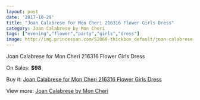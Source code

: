 ```yaml
---
layout: post
date: '2017-10-29'
title: "Joan Calabrese for Mon Cheri 216316 Flower Girls Dress"
category: Joan Calabrese by Mon Cheri
tags: ["evening","flower","party","girls","dress"]
image: http://img.princessan.com/52069-thickbox_default/joan-calabrese-for-mon-cheri-216316-flower-girls-dress.jpg
---
```

Joan Calabrese for Mon Cheri 216316 Flower Girls Dress

On Sales: **$98**
<a href="https://www.princessan.com/en/23479-joan-calabrese-for-mon-cheri-216316-flower-girls-dress.html"><amp-img layout="responsive" width="600" height="600" src="//img.princessan.com/52069-thickbox_default/joan-calabrese-for-mon-cheri-216316-flower-girls-dress.jpg" alt="Joan Calabrese for Mon Cheri 216316 Flower Girls Dress 0" /></a>
<a href="https://www.princessan.com/en/23479-joan-calabrese-for-mon-cheri-216316-flower-girls-dress.html"><amp-img layout="responsive" width="600" height="600" src="//img.princessan.com/52070-thickbox_default/joan-calabrese-for-mon-cheri-216316-flower-girls-dress.jpg" alt="Joan Calabrese for Mon Cheri 216316 Flower Girls Dress 1" /></a>

Buy it: [Joan Calabrese for Mon Cheri 216316 Flower Girls Dress](https://www.princessan.com/en/23479-joan-calabrese-for-mon-cheri-216316-flower-girls-dress.html "Joan Calabrese for Mon Cheri 216316 Flower Girls Dress")

View more: [Joan Calabrese by Mon Cheri](https://www.princessan.com/en/118- "Joan Calabrese by Mon Cheri")